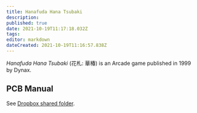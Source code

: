 ```yaml
---
title: Hanafuda Hana Tsubaki
description: 
published: true
date: 2021-10-19T11:17:18.032Z
tags: 
editor: markdown
dateCreated: 2021-10-19T11:16:57.838Z
---
```


_Hanafuda Hana Tsubaki_ (<span lang='ja'>花札: 華椿</span>) is an Arcade game published in 1999 by Dynax.

## PCB Manual

See [Dropbox shared folder](https://www.dropbox.com/sh/fm1k44pnnyj0dae/AABaCalwywcWK-aXTdST-2ZIa?dl=0).